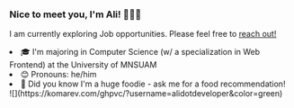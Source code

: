 

<!--
**alidotdeveloper/alidotdeveloper** is a ✨ _special_ ✨ repository because its `README.md` (this file) appears on your GitHub profile.

Here are some ideas to get you started:

- 🔭 I’m currently working on ...
- 🌱 I’m currently learning ...
- 👯 I’m looking to collaborate on ...
- 🤔 I’m looking for help with ...
- 💬 Ask me about ...
- 📫 How to reach me: ...
- 😄 Pronouns: ...
- ⚡ Fun fact: ...
-->
<h3>Nice to meet you, I'm Ali! 👨🏻‍💻 </h3>
<p>I am currently exploring Job opportunities. Please feel free to <a href= "https://www.linkedin.com/in/alihassnaindev/">reach out!</a><p>
<li>🎓   I'm majoring in Computer Science (w/ a specialization in Web Frontend) at the University of MNSUAM </li>
<li>😊   Pronouns: he/him</li>
<li>🍜   Did you know I'm a huge foodie - ask me for a food recommendation!</li>
![](https://komarev.com/ghpvc/?username=alidotdeveloper&color=green)
